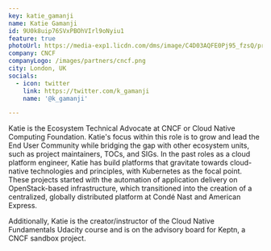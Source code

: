 ```yaml
---
key: katie_gamanji
name: Katie Gamanji
id: 9U0k8uip76SVxPBOhVIrl9oNyiu1
feature: true
photoUrl: https://media-exp1.licdn.com/dms/image/C4D03AQFE0Pj95_fzsQ/profile-displayphoto-shrink_800_800/0/1594329913225?e=1637193600&v=beta&t=BcYm9ygvnKSbzBfO6hbJQat1QrMT1uSxuPDX1QH-Jfk
company: CNCF
companyLogo: /images/partners/cncf.png
city: London, UK
socials:
  - icon: twitter
    link: https://twitter.com/k_gamanji
    name: '@k_gamanji'

---
```

Katie is the Ecosystem Technical Advocate at CNCF or Cloud Native Computing Foundation. Katie's focus within this role is to grow and lead the End User Community while bridging the gap with other ecosystem units, such as project maintainers, TOCs, and SIGs. In the past roles as a cloud platform engineer, Katie has build platforms that gravitate towards cloud-native technologies and principles, with Kubernetes as the focal point. These projects started with the automation of application delivery on OpenStack-based infrastructure, which transitioned into the creation of a centralized, globally distributed platform at Condé Nast and American Express.

Additionally, Katie is the creator/instructor of the Cloud Native Fundamentals Udacity course and is on the advisory board for Keptn, a CNCF sandbox project.
